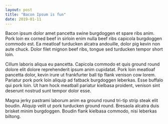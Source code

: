 ```yaml
---
layout: post
title: "Bacon Ipsum is fun"
date: 2019-01-11
---
```


Bacon ipsum dolor amet pancetta swine burgdoggen et spare ribs anim. Pork loin ex corned beef in sirloin enim nulla beef ribs capicola burgdoggen commodo est. Ea meatloaf turducken alcatra andouille, dolor pig kevin non aute chuck. Dolor filet mignon beef ribs, tongue sed turducken tempor short loin.

Cillum laboris aliqua eu pancetta. Capicola commodo et quis ground round dolore elit dolore reprehenderit ipsum anim cupidatat. Pork loin meatloaf pancetta dolor, kevin irure ut frankfurter ball tip flank venison cow lorem. Pariatur pork pork loin aliquip ad fatback burgdoggen leberkas. Esse buffalo qui pork loin. Ut ham hock meatball pariatur kielbasa proident, venison sint deserunt nostrud sunt tempor dolor esse.

Magna jerky pastrami laborum anim ea ground round tri-tip strip steak elit boudin. Aliquip velit ut pork turducken ground round. Bresaola alcatra duis brisket minim burgdoggen. Boudin flank kielbasa commodo, nisi leberkas biltong.